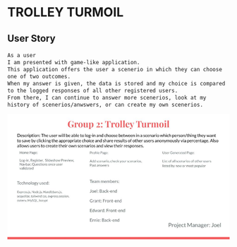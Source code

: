 # TROLLEY TURMOIL

## User Story

```
As a user
I am presented with game-like application.
This application offers the user a scenerio in which they can choose one of two outcomes.
When my answer is given, the data is stored and my choice is compared to the logged responses of all other registered users.
From there, I can continue to answer more scenerios, look at my history of scenerios/anwswers, or can create my own scenerios.
```

![Wireframe](.\images\KU-CBC-Project-2-Trolley-Turmoil.jpg)
